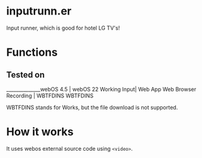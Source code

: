 # inputrunn.er
Input runner, which is good for hotel LG TV's!

# Functions 
Tested on
------------------------------------
______________webOS 4.5 | webOS 22
Working Input|  Web App   Web Browser
Recording    | WBTFDINS    WBTFDINS

WBTFDINS stands for Works, but the file download is not supported.

# How it works

It uses webos external source code using `<video>`.
